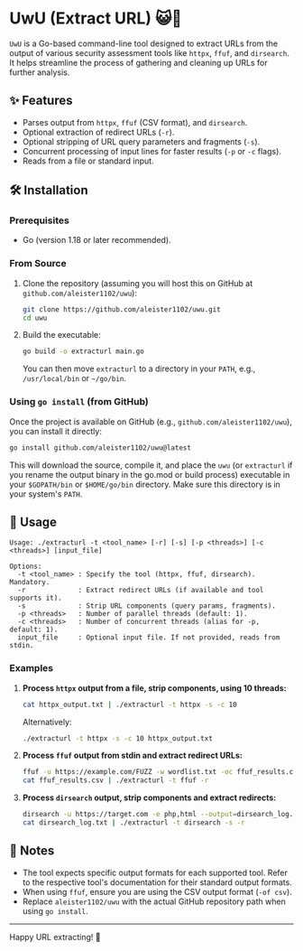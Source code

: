 #  UwU (Extract URL) 😺🔗

`UwU` is a Go-based command-line tool designed to extract URLs from the output of various security assessment tools like `httpx`, `ffuf`, and `dirsearch`. It helps streamline the process of gathering and cleaning up URLs for further analysis.

## ✨ Features

*   Parses output from `httpx`, `ffuf` (CSV format), and `dirsearch`.
*   Optional extraction of redirect URLs (`-r`).
*   Optional stripping of URL query parameters and fragments (`-s`).
*   Concurrent processing of input lines for faster results (`-p` or `-c` flags).
*   Reads from a file or standard input.

## 🛠️ Installation

### Prerequisites

*   Go (version 1.18 or later recommended).

### From Source

1.  Clone the repository (assuming you will host this on GitHub at `github.com/aleister1102/uwu`):
    ```bash
    git clone https://github.com/aleister1102/uwu.git
    cd uwu
    ```
2.  Build the executable:
    ```bash
    go build -o extracturl main.go
    ```
    You can then move `extracturl` to a directory in your `PATH`, e.g., `/usr/local/bin` or `~/go/bin`.

### Using `go install` (from GitHub)

Once the project is available on GitHub (e.g., `github.com/aleister1102/uwu`), you can install it directly:

```bash
go install github.com/aleister1102/uwu@latest
```

This will download the source, compile it, and place the `uwu` (or `extracturl` if you rename the output binary in the go.mod or build process) executable in your `$GOPATH/bin` or `$HOME/go/bin` directory. Make sure this directory is in your system's `PATH`.

## 🚀 Usage

```
Usage: ./extracturl -t <tool_name> [-r] [-s] [-p <threads>] [-c <threads>] [input_file]

Options:
  -t <tool_name> : Specify the tool (httpx, ffuf, dirsearch). Mandatory.
  -r             : Extract redirect URLs (if available and tool supports it).
  -s             : Strip URL components (query params, fragments).
  -p <threads>   : Number of parallel threads (default: 1).
  -c <threads>   : Number of concurrent threads (alias for -p, default: 1).
  input_file     : Optional input file. If not provided, reads from stdin.
```

### Examples

1.  **Process `httpx` output from a file, strip components, using 10 threads:**
    ```bash
    cat httpx_output.txt | ./extracturl -t httpx -s -c 10
    ```
    Alternatively:
    ```bash
    ./extracturl -t httpx -s -c 10 httpx_output.txt
    ```

2.  **Process `ffuf` output from stdin and extract redirect URLs:**
    ```bash
    ffuf -u https://example.com/FUZZ -w wordlist.txt -oc ffuf_results.csv -of csv
    cat ffuf_results.csv | ./extracturl -t ffuf -r
    ```

3.  **Process `dirsearch` output, strip components and extract redirects:**
    ```bash
    dirsearch -u https://target.com -e php,html --output=dirsearch_log.txt
    cat dirsearch_log.txt | ./extracturl -t dirsearch -s -r
    ```

## 📝 Notes

*   The tool expects specific output formats for each supported tool. Refer to the respective tool's documentation for their standard output formats.
*   When using `ffuf`, ensure you are using the CSV output format (`-of csv`).
*   Replace `aleister1102/uwu` with the actual GitHub repository path when using `go install`.

--- 

Happy URL extracting! 🎉 